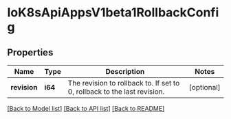 # IoK8sApiAppsV1beta1RollbackConfig

## Properties
Name | Type | Description | Notes
------------ | ------------- | ------------- | -------------
**revision** | **i64** | The revision to rollback to. If set to 0, rollback to the last revision. | [optional] 

[[Back to Model list]](../README.md#documentation-for-models) [[Back to API list]](../README.md#documentation-for-api-endpoints) [[Back to README]](../README.md)


